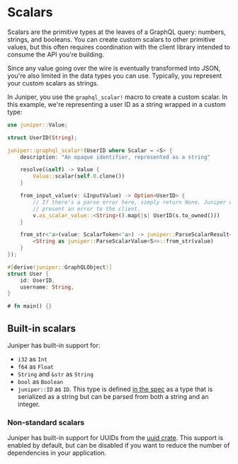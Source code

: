 # Scalars

Scalars are the primitive types at the leaves of a GraphQL query: numbers,
strings, and booleans. You can create custom scalars to other primitive values,
but this often requires coordination with the client library intended to consume
the API you're building.

Since any value going over the wire is eventually transformed into JSON, you're
also limited in the data types you can use. Typically, you represent your custom
scalars as strings.

In Juniper, you use the `graphql_scalar!` macro to create a custom scalar. In
this example, we're representing a user ID as a string wrapped in a custom type:

```rust
use juniper::Value;

struct UserID(String);

juniper::graphql_scalar!(UserID where Scalar = <S> {
    description: "An opaque identifier, represented as a string"

    resolve(&self) -> Value {
        Value::scalar(self.0.clone())
    }

    from_input_value(v: &InputValue) -> Option<UserID> {
        // If there's a parse error here, simply return None. Juniper will
        // present an error to the client.
        v.as_scalar_value::<String>().map(|s| UserID(s.to_owned()))
    }

    from_str<'a>(value: ScalarToken<'a>) -> juniper::ParseScalarResult<'a, S> {
        <String as juniper::ParseScalarValue<S>>::from_str(value)
    }
});

#[derive(juniper::GraphQLObject)]
struct User {
    id: UserID,
    username: String,
}

# fn main() {}
```

## Built-in scalars

Juniper has built-in support for:

* `i32` as `Int`
* `f64` as `Float`
* `String` and `&str` as `String`
* `bool` as `Boolean`
* `juniper::ID` as `ID`. This type is defined [in the
  spec](http://facebook.github.io/graphql/#sec-ID) as a type that is serialized
  as a string but can be parsed from both a string and an integer.

### Non-standard scalars

Juniper has built-in support for UUIDs from the [uuid
crate](https://doc.rust-lang.org/uuid/uuid/index.html). This support is enabled
by default, but can be disabled if you want to reduce the number of dependencies
in your application.
